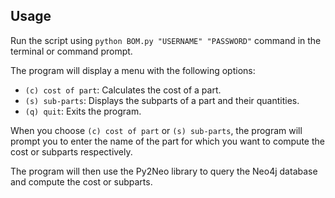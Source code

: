 Usage
-----

Run the script using `python BOM.py "USERNAME" "PASSWORD"` command in the terminal or command prompt.

The program will display a menu with the following options:

*   `(c) cost of part`: Calculates the cost of a part.
*   `(s) sub-parts`: Displays the subparts of a part and their quantities.
*   `(q) quit`: Exits the program.

When you choose `(c) cost of part` or `(s) sub-parts`, the program will prompt you to enter the name of the part for which you want to compute the cost or subparts respectively.

The program will then use the Py2Neo library to query the Neo4j database and compute the cost or subparts.